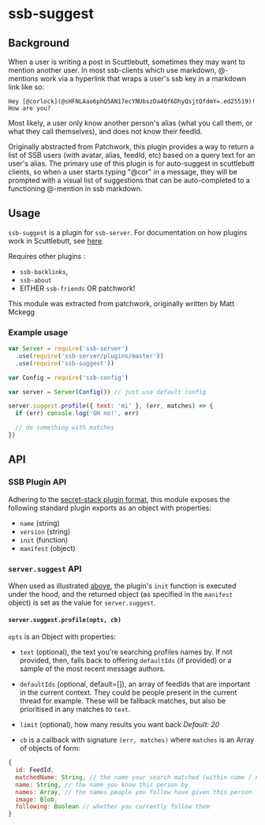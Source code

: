 # ssb-suggest

## Background

When a user is writing a post in Scuttlebutt, sometimes they may want to mention another user. In most ssb-clients which use markdown, @-mentions work via a hyperlink that wraps a user's ssb key in a markdown link like so:

```
Hey [@corlock](@sHFNLAao6phQ5AN17ecYNUbszDa4Qf6DhyQsjtQfdmY=.ed25519)! How are you?
```

Most likely, a user only know another person's alias (what you call them, or what they call themselves), and does not know their feedId.

Originally abstracted from Patchwork, this plugin provides a way to return a list of SSB users (with avatar, alias, feedId, etc) based on a query text for an user's alias. The primary use of this plugin is for auto-suggest in scuttlebutt clients, so when a user starts typing "@cor" in a message, they will be prompted with a visual list of suggestions that can be auto-completed to a functioning @-mention in ssb markdown.


## Usage
`ssb-suggest` is a plugin for `ssb-server`. For documentation on how plugins work in Scuttlebutt, see [here](https://github.com/ssbc/secret-stack/blob/master/PLUGINS.md).


Requires other plugins :
- `ssb-backlinks`,
- `ssb-about`
- EITHER `ssb-friends` OR patchwork!

This module was extracted from patchwork, originally written by Matt Mckegg

### Example usage

```js
var Server = require('ssb-server')
  .use(require('ssb-server/plugins/master'))
  .use(require('ssb-suggest'))

var Config = require('ssb-config')

var server = Server(Config()) // just use default config

server.suggest.profile({ text: 'mi' }, (err, matches) => {
  if (err) console.log('OH no!', err)

  // do something with matches
})
```

## API

### SSB Plugin API

Adhering to the [secret-stack plugin format](https://github.com/ssbc/secret-stack/blob/master/PLUGINS.md#plugin-format), this module exposes the following standard plugin exports as an object with properties:

- `name` (string)
- `version` (string)
- `init` (function)
- `manifest` (object)


### `server.suggest` API

When used as illustrated [above](#example-usage), the plugin's `init` function is executed under the hood, and the returned object (as specified in the `manifest` object) is set as the value for `server.suggest`.

#### `server.suggest.profile(opts, cb)`

`opts` is an Object with properties:
- `text` (optional), the text you're searching profiles names by. If not provided, then, falls back to offering `defaultIds` (if provided) or a sample of the most recent message authors.
- `defaultIds` (optional, default=[]), an array of feedIds that are important in the current context. They could be people present in the current thread for example. These will be fallback matches, but also be prioritised in any matches to `text`.
- `limit` (optional), how many results you want back _Default: 20_


- `cb` is a callback with signature `(err, matches)` where `matches` is an Array of objects of form:
```js
{
  id: FeedId,
  matchedName: String, // the name your search matched (within name / names)
  name: String, // the name you know this person by
  names: Array, // the names people you follow have given this person
  image: Blob,
  following: Boolean // whether you currently follow them
}
```
